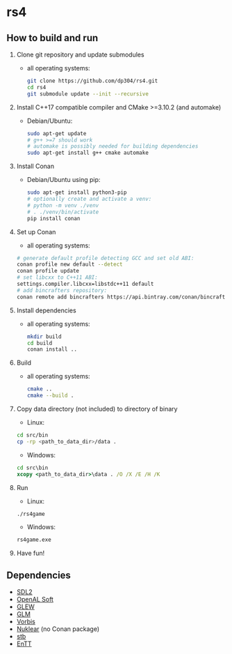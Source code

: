 # rs4

## How to build and run

1. Clone git repository and update submodules

    * all operating systems:

      ```bash
      git clone https://github.com/dp304/rs4.git
      cd rs4
      git submodule update --init --recursive
      ```

1. Install C++17 compatible compiler and CMake >=3.10.2 (and automake)

    * Debian/Ubuntu:

      ```bash
      sudo apt-get update
      # g++ >=7 should work
      # automake is possibly needed for building dependencies
      sudo apt-get install g++ cmake automake
      ```

1. Install Conan

    * Debian/Ubuntu using pip:

      ```bash
      sudo apt-get install python3-pip
      # optionally create and activate a venv:
      # python -m venv ./venv
      # . ./venv/bin/activate
      pip install conan
      ```

1. Set up Conan

    * all operating systems:

     ```bash
     # generate default profile detecting GCC and set old ABI:
     conan profile new default --detect
     conan profile update
     # set libcxx to C++11 ABI:
     settings.compiler.libcxx=libstdc++11 default
     # add bincrafters repository:
     conan remote add bincrafters https://api.bintray.com/conan/bincrafters/public-conan
     ```

1. Install dependencies

    * all operating systems:

      ```bash
      mkdir build
      cd build
      conan install ..
      ```

1. Build

    * all operating systems:

      ```bash
      cmake ..
      cmake --build .
      ```

1. Copy data directory (not included) to directory of binary

    * Linux:

    ```bash
    cd src/bin
    cp -rp <path_to_data_dir>/data .
    ```

    * Windows:

    ```cmd
    cd src\bin
    xcopy <path_to_data_dir>\data . /O /X /E /H /K
    ```

1. Run

    * Linux:

    ```bash
    ./rs4game
    ```

    * Windows:

    ```cmd
    rs4game.exe
    ```

1. Have fun!

## Dependencies

* [SDL2](https://www.libsdl.org)
* [OpenAL Soft](https://www.openal.org/)
* [GLEW](https://github.com/nigels-com/glew)
* [GLM](https://github.com/g-truc/glm)
* [Vorbis](https://xiph.org/vorbis/)
* [Nuklear](https://github.com/vurtun/nuklear) (no Conan package)
* [stb](https://github.com/nothings/stb)
* [EnTT](https://github.com/skypjack/entt)

